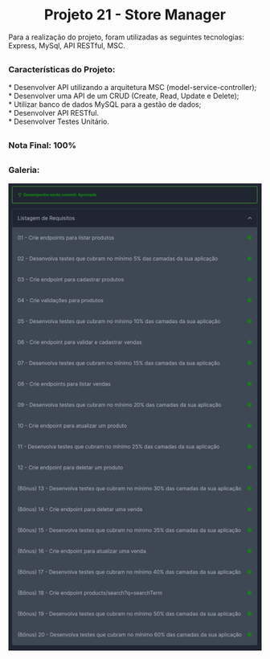 <h1 align="center">Projeto 21 - Store Manager</h1>

<div>
  Para a realização do projeto, foram utilizadas as seguintes tecnologias: Express, MySql, API RESTful, MSC.
</div>

##

<div>
  <h3>Características do Projeto:</h3>
  * Desenvolver API utilizando a arquitetura MSC (model-service-controller);</br>
  * Desenvolver uma API de um CRUD (Create, Read, Update e Delete);</br>
  * Utilizar banco de dados MySQL para a gestão de dados;</br>
  * Desenvolver API RESTful.</br>
   * Desenvolver Testes Unitário.</br>

</div>

##

<div>
  <h3>Nota Final: 100%</h3>
</div>

##
<h3>Galeria:</h3>
<img src="https://raw.githubusercontent.com/VitorMarceloSantos/Trybe-Projeto-21-Store-Manager/main/resultado.png" title="Projeto - 21" alt="J"/><br/>
